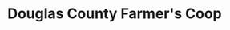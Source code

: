 ---
title: "Douglas County Farmer's Coop"
url: /winston/douglas-county-farmers-coop/
shop: agrarian
---